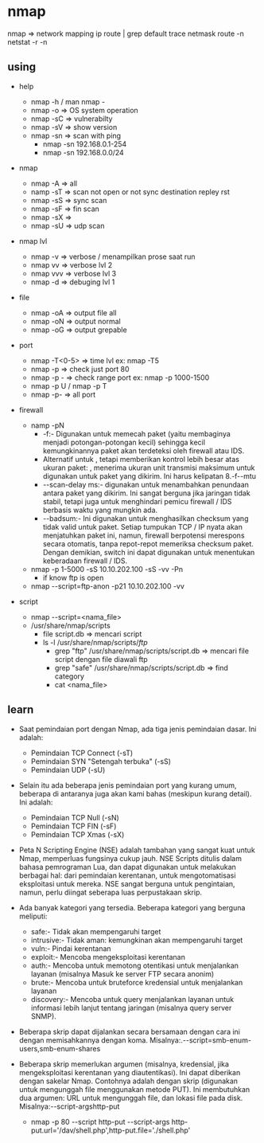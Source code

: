 # nmap
nmap => network mapping
    ip route | grep default
    trace
    netmask
    route -n 
    netstat -r -n

## using
- help
    - nmap -h / man nmap -
    - nmap -o => OS system operation
    - nmap -sC => vulnerabilty
    - nmap -sV => show version
    - nmap -sn => scan with ping
        - nmap -sn 192.168.0.1-254
        - nmap -sn 192.168.0.0/24

- nmap
    - nmap -A => all
    - namp -sT => scan not open or not sync destination repley rst
    - nmap -sS => sync scan
    - nmap -sF => fin scan
    - nmap -sX => 
    - nmap -sU => udp scan


- nmap lvl 
    - nmap -v => verbose / menampilkan prose saat run
    - nmap vv => verbose lvl 2
    - nmap vvv => verbose lvl 3
    - nmap -d => debuging lvl 1

- file
    - nmap -oA => output file all
    - nmap -oN => output normal
    - nmap -oG => output grepable

- port
    - nmap -T<0-5> => time lvl ex: nmap -T5
    - nmap -p <port> => check just port 80
    - nmap -p <port>-<port> => check range port ex: nmap -p 1000-1500
    - nmap -p U / nmap -p T
    - nmap -p- => all port

- firewall
    - namp -pN
        - -f:- Digunakan untuk memecah paket (yaitu membaginya menjadi potongan-potongan kecil) sehingga kecil kemungkinannya paket akan terdeteksi oleh firewall atau IDS.
        - Alternatif untuk , tetapi memberikan kontrol lebih besar atas ukuran paket: , menerima ukuran unit transmisi maksimum untuk digunakan untuk paket yang dikirim. Ini harus kelipatan 8.-f--mtu <number>
        - --scan-delay <time>ms:- digunakan untuk menambahkan penundaan antara paket yang dikirim. Ini sangat berguna jika jaringan tidak stabil, tetapi juga untuk menghindari pemicu firewall / IDS berbasis waktu yang mungkin ada.
        - --badsum:- Ini digunakan untuk menghasilkan checksum yang tidak valid untuk paket. Setiap tumpukan TCP / IP nyata akan menjatuhkan paket ini, namun, firewall berpotensi merespons secara otomatis, tanpa repot-repot memeriksa checksum paket. Dengan demikian, switch ini dapat digunakan untuk menentukan keberadaan firewall / IDS.
    - nmap -p 1-5000 -sS 10.10.202.100 -sS -vv -Pn
        - if know ftp is open
    - nmap --script=ftp-anon -p21 10.10.202.100 -vv

- script
    - nmap --script=<nama_file>
    - /usr/share/nmap/scripts
        - file script.db => mencari script
        - ls -l /usr/share/nmap/scripts/*ftp*
            - grep "ftp" /usr/share/nmap/scripts/script.db => mencari file script dengan file diawali ftp
            - grep "safe" /usr/share/nmap/scripts/script.db => find category
            - cat <nama_file>

## learn
- Saat pemindaian port dengan Nmap, ada tiga jenis pemindaian dasar. Ini adalah:
    - Pemindaian TCP Connect (-sT)
    - Pemindaian SYN "Setengah terbuka" (-sS)
    - Pemindaian UDP (-sU)

- Selain itu ada beberapa jenis pemindaian port yang kurang umum, beberapa di antaranya juga akan kami bahas (meskipun kurang detail). Ini adalah:
    - Pemindaian TCP Null (-sN)
    - Pemindaian TCP FIN (-sF)
    - Pemindaian TCP Xmas (-sX)

- Peta N Scripting Engine (NSE) adalah tambahan yang sangat kuat untuk Nmap, memperluas fungsinya cukup jauh. NSE Scripts ditulis dalam bahasa pemrograman Lua, dan dapat digunakan untuk melakukan berbagai hal: dari pemindaian kerentanan, untuk mengotomatisasi eksploitasi untuk mereka. NSE sangat berguna untuk pengintaian, namun, perlu diingat seberapa luas perpustakaan skrip.
- Ada banyak kategori yang tersedia. Beberapa kategori yang berguna meliputi:
    - safe:- Tidak akan mempengaruhi target
    - intrusive:- Tidak aman: kemungkinan akan mempengaruhi target
    - vuln:- Pindai kerentanan
    - exploit:- Mencoba mengeksploitasi kerentanan
    - auth:- Mencoba untuk memotong otentikasi untuk menjalankan layanan (misalnya Masuk ke server FTP secara anonim)
    - brute:- Mencoba untuk bruteforce kredensial untuk menjalankan layanan
    - discovery:- Mencoba untuk query menjalankan layanan untuk informasi lebih lanjut tentang jaringan (misalnya query server SNMP).

- Beberapa skrip dapat dijalankan secara bersamaan dengan cara ini dengan memisahkannya dengan koma. Misalnya:.--script=smb-enum-users,smb-enum-shares
- Beberapa skrip memerlukan argumen (misalnya, kredensial, jika mengeksploitasi kerentanan yang diautentikasi). Ini dapat diberikan dengan sakelar Nmap. Contohnya adalah dengan skrip (digunakan untuk mengunggah file menggunakan metode PUT). Ini membutuhkan dua argumen: URL untuk mengunggah file, dan lokasi file pada disk. Misalnya:--script-argshttp-put
    - nmap -p 80 --script http-put --script-args http-put.url='/dav/shell.php',http-put.file='./shell.php'